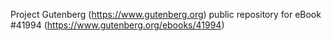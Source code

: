 Project Gutenberg (https://www.gutenberg.org) public repository for eBook #41994 (https://www.gutenberg.org/ebooks/41994)
